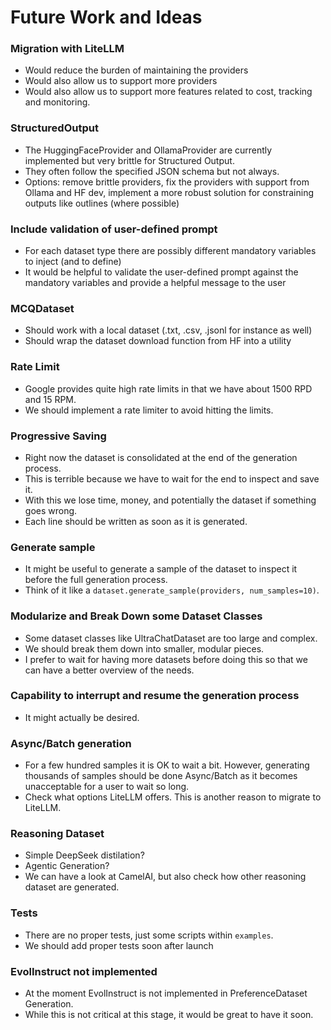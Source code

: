 # Future Work and Ideas

### Migration with LiteLLM
- Would reduce the burden of maintaining the providers
- Would also allow us to support more providers
- Would also allow us to support more features related to cost, tracking and monitoring.

### StructuredOutput
- The HuggingFaceProvider and OllamaProvider are currently implemented but very brittle for Structured Output.
- They often follow the specified JSON schema but not always.
- Options: remove brittle providers, fix the providers with support from Ollama and HF dev, implement a more robust solution for constraining outputs like outlines (where possible)

### Include validation of user-defined prompt
- For each dataset type there are possibly different mandatory variables to inject (and to define)
- It would be helpful to validate the user-defined prompt against the mandatory variables and provide a helpful message to the user

### MCQDataset
- Should work with a local dataset (.txt, .csv, .jsonl for instance as well)
- Should wrap the dataset download function from HF into a utility

### Rate Limit
- Google provides quite high rate limits in that we have about 1500 RPD and 15 RPM.
- We should implement a rate limiter to avoid hitting the limits.

### Progressive Saving
- Right now the dataset is consolidated at the end of the generation process.
- This is terrible because we have to wait for the end to inspect and save it.
- With this we lose time, money, and potentially the dataset if something goes wrong.
- Each line should be written as soon as it is generated.

### Generate sample
- It might be useful to generate a sample of the dataset to inspect it before the full generation process.
- Think of it like a `dataset.generate_sample(providers, num_samples=10)`.

### Modularize and Break Down some Dataset Classes
- Some dataset classes like UltraChatDataset are too large and complex.
- We should break them down into smaller, modular pieces.
- I prefer to wait for having more datasets before doing this so that we can have a better overview of the needs.

### Capability to interrupt and resume the generation process
- It might actually be desired.

### Async/Batch generation
- For a few hundred samples it is OK to wait a bit. However, generating thousands of samples should be done Async/Batch as it becomes unacceptable for a user to wait so long.
- Check what options LiteLLM offers. This is another reason to migrate to LiteLLM.

### Reasoning Dataset
- Simple DeepSeek distilation?
- Agentic Generation?
- We can have a look at CamelAI, but also check how other reasoning dataset are generated.

### Tests
- There are no proper tests, just some scripts within `examples`.
- We should add proper tests soon after launch

### EvolInstruct not implemented
- At the moment EvolInstruct is not implemented in PreferenceDataset Generation.
- While this is not critical at this stage, it would be great to have it soon.